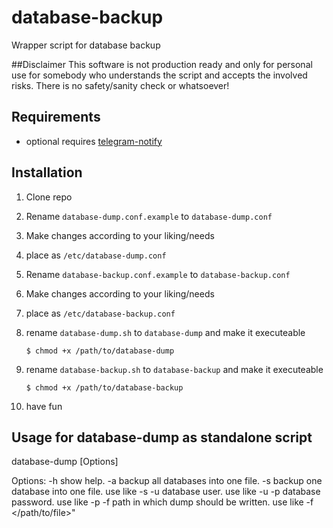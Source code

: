 # database-backup
 Wrapper script for database backup

 ##Disclaimer
 This software is not production ready and only for personal use for somebody who understands the script and accepts the involved risks.
 There is no safety/sanity check or whatsoever!

 ## Requirements
 * optional requires [telegram-notify](http://www.bernaerts-nicolas.fr/linux/75-debian/351-debian-send-telegram-notification)

 ## Installation
 1. Clone repo
 2. Rename `database-dump.conf.example` to `database-dump.conf`
 3. Make changes according to your liking/needs
 4. place as `/etc/database-dump.conf`
 5. Rename `database-backup.conf.example` to `database-backup.conf`
 6. Make changes according to your liking/needs
 7. place as `/etc/database-backup.conf`
 8. rename `database-dump.sh` to `database-dump` and make it executeable

     `$ chmod +x /path/to/database-dump`
 9. rename `database-backup.sh` to `database-backup` and make it executeable

     `$ chmod +x /path/to/database-backup`
 10. have fun

## Usage for database-dump as standalone script
database-dump [Options]

Options:
  -h        show help.
  -a        backup all databases into one file.
  -s        backup one database into one file.
              use like -s <database-name>
  -u        database user.
              use like -u <username>
  -p        database password.
              use like -p <password>
  -f        path in which dump should be written.
              use like -f </path/to/file>"

